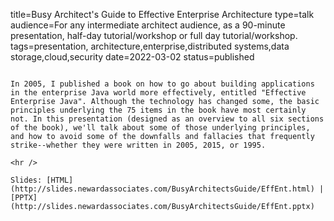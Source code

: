 title=Busy Architect's Guide   to Effective Enterprise Architecture
type=talk
audience=For any intermediate architect audience, as a 90-minute presentation, half-day tutorial/workshop or full day tutorial/workshop.
tags=presentation, architecture,enterprise,distributed systems,data storage,cloud,security
date=2022-03-02
status=published
~~~~~~

In 2005, I published a book on how to go about building applications in the enterprise Java world more effectively, entitled "Effective Enterprise Java". Although the technology has changed some, the basic principles underlying the 75 items in the book have most certainly not. In this presentation (designed as an overview to all six sections of the book), we'll talk about some of those underlying principles, and how to avoid some of the downfalls and fallacies that frequently strike--whether they were written in 2005, 2015, or 1995.
    
<hr />

Slides: [HTML](http://slides.newardassociates.com/BusyArchitectsGuide/EffEnt.html) | [PPTX](http://slides.newardassociates.com/BusyArchitectsGuide/EffEnt.pptx)
